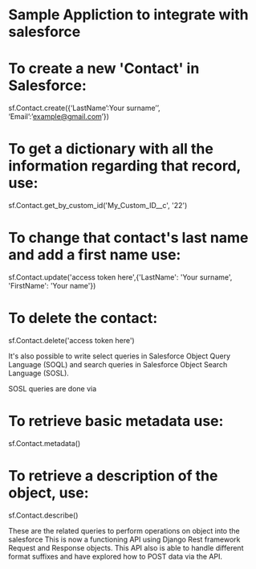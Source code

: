 # Sample Appliction to integrate with salesforce

# To create a new 'Contact' in Salesforce:
sf.Contact.create({‘LastName’:Your surname’’, ‘Email’:’example@gmail.com’})

# To get a dictionary with all the information regarding that record, use:
sf.Contact.get_by_custom_id('My_Custom_ID__c', '22')

# To change that contact's last name and add a first name use:
sf.Contact.update('access token here',{'LastName': 'Your surname', 'FirstName': 'Your name'})

# To delete the contact:
sf.Contact.delete('access token here')

It's also possible to write select queries in Salesforce Object Query Language (SOQL) and search
queries in Salesforce Object Search Language (SOSL).


SOSL queries are done via

# To retrieve basic metadata use:
sf.Contact.metadata()

# To retrieve a description of the object, use:
sf.Contact.describe()

These are the related queries to perform operations on object into the salesforce
This is now a functioning API using Django Rest framework Request and Response objects.
This API also is able to handle different format suffixes and have explored how to POST data via the API.

